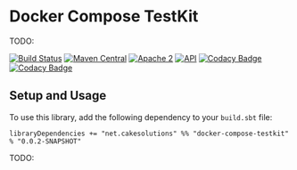 # Docker Compose TestKit

TODO:

[![Build Status](https://secure.travis-ci.org/carlpulley/docker-compose-testkit.png?tag=develop)](http://travis-ci.org/carlpulley/docker-compose-testkit)
[![Maven Central](https://img.shields.io/badge/maven--central-v0.0.2-SNAPSHOT-blue.svg)](https://oss.sonatype.org/content/repositories/snapshots/net/cakesolutions/docker-compose-testkit_2.11/0.0.2-SNAPSHOT/docker-compose-testkit_2.11-0.0.2-SNAPSHOT.pom)
[![Apache 2](https://img.shields.io/hexpm/l/plug.svg?maxAge=2592000)](http://www.apache.org/licenses/LICENSE-2.0.txt)
[![API](https://readthedocs.org/projects/pip/badge/)](https://carlpulley.github.io/docker-compose-testkit/latest/api)
[![Codacy Badge](https://api.codacy.com/project/badge/Grade/74f48976fc564464b951d7dc817a33c9)](https://www.codacy.com/app/c-pulley/docker-compose-testkit)
[![Codacy Badge](https://api.codacy.com/project/badge/Coverage/74f48976fc564464b951d7dc817a33c9)](https://www.codacy.com/app/c-pulley/docker-compose-testkit)

## Setup and Usage

To use this library, add the following dependency to your `build.sbt`
file:
```
libraryDependencies += "net.cakesolutions" %% "docker-compose-testkit" % "0.0.2-SNAPSHOT"
```

TODO:
